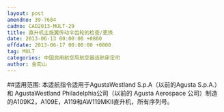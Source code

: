 ```yaml
---
layout: post
amendno: 39-7684
cadno: CAD2013-MULT-29
title: 直升机主旋翼传动伞齿轮的检查/更换
date: 2013-06-13 00:00:00 +0800
effdate: 2013-06-17 00:00:00 +0800
tag: MULT
categories: 中国民用航空局航空器适航审定司
author: 金奕山
---
```


##适用范围:
本适航指令适用于AgustaWestland S.p.A（以前的Agusta S.p.A.）和 AgustaWestland Philadelphia公司（以前的 Agusta Aerospace 公司）制造的A109K2，A109E，A119和AW119MKII直升机，所有序列号。

